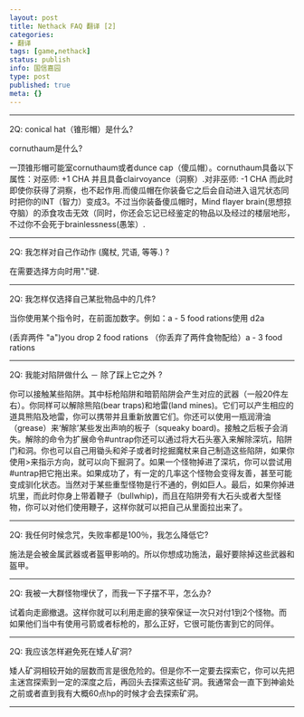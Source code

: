 ```yaml
---
layout: post
title: Nethack FAQ 翻译 [2] 
categories:
- 翻译
tags: [game,nethack]
status: publish
info: 国信嘉园
type: post
published: true
meta: {}
---
```



* * *

2Q: conical hat（锥形帽）是什么?

cornuthaum是什么?

一顶锥形帽可能室cornuthaum或者dunce cap（傻瓜帽）。cornuthaum具备以下属性：对巫师: +1 CHA 并且具备clairvoyance（洞察）.对非巫师: -1 CHA 而此时即使你获得了洞察，也不起作用.而傻瓜帽在你装备它之后会自动进入诅咒状态同时把你的INT（智力）变成3。不过当你装备傻瓜帽时，Mind flayer brain(思想掠夺脑）的添食攻击无效（同时，你还会忘记已经鉴定的物品以及经过的楼层地形，不过你不会死于brainlessness(愚笨）.

* * *

2Q: 我怎样对自己作动作 (魔杖, 咒语, 等等.) ?

在需要选择方向时用"."键.

* * *

2Q: 我怎样仅选择自己某批物品中的几件?

当你使用某个指令时，在前面加数字。例如：a - 5 food rations使用 d2a

(丢弃两件 "a")you drop 2 food rations （你丢弃了两件食物配给）a - 3 food rations

* * *

2Q: 我能对陷阱做什么 － 除了踩上它之外 ?

你可以接触某些陷阱。其中标枪陷阱和暗箭陷阱会产生对应的武器（一般20件左右）。你同样可以解除熊陷(bear traps)和地雷(land mines)。它们可以产生相应的道具熊陷及地雷，你可以携带并且重新放置它们。你还可以使用一瓶润滑油（grease）来‘解除’某些发出声响的板子（squeaky board)。接触之后板子会消失。解除的命令为扩展命令#untrap你还可以通过将大石头塞入来解除深坑，陷阱门和洞。你也可以自己用锄头和斧子或者时挖掘魔杖来自己制造这些陷阱，如果你使用\>来指示方向，就可以向下掘洞了。如果一个怪物掉进了深坑，你可以尝试用#untrap把它拖出来。如果成功了，有一定的几率这个怪物会变得友善，甚至可能变成驯化状态。当然对于某些重型怪物是行不通的，例如巨人。最后，如果你掉进坑里，而此时你身上带着鞭子（bullwhip)，而且在陷阱旁有大石头或者大型怪物，你可以对他们使用鞭子，这样你就可以把自己从里面拉出来了。

* * *

2Q: 我任何时候念咒，失败率都是100％，我怎么降低它?

施法是会被金属武器或者盔甲影响的。所以你想成功施法，最好要除掉这些武器和盔甲。

* * *

2Q: 我被一大群怪物埋伏了，而我一下子摆不平，怎么办?

试着向走廊撤退。这样你就可以利用走廊的狭窄保证一次只对付1到2个怪物。而如果他们当中有使用弓箭或者标枪的，那么正好，它很可能伤害到它的同伴。

* * *

2Q: 我应该怎样避免死在矮人矿洞?

矮人矿洞相较开始的层数而言是很危险的。但是你不一定要去探索它，你可以先把主迷宫探索到一定的深度之后，再回头去探索这些矿洞。我通常会一直下到神谕处之前或者直到我有大概60点hp的时候才会去探索矿洞。

* * *


